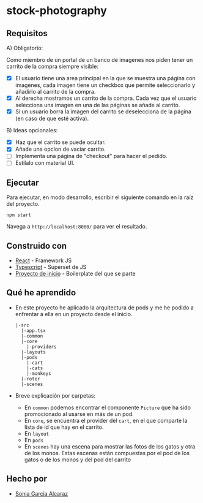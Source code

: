 # stock-photography

## Requisitos

A) Obligatorio:

Como miembro de un portal de un banco de imagenes nos piden tener un carrito de la compra siempre visible:

- [x] El usuario tiene una area principal en la que se muestra una página con imagenes, cada imagen tiene un checkbox que permite seleccionarlo y añadirlo al carrito de la compra.
- [x] Al derecha mostramos un carrito de la compra. Cada vez que el usuario selecciona una imagen en una de las páginas se añade al carrito.
- [x] Si un usuario borra la imagen del carrito se deselecciona de la página (en caso de que esté activa).

B) Ideas opcionales:

- [x] Haz que el carrito se puede ocultar.
- [x] Añade una opcíon de vaciar carrito.
- [ ] Implementa una página de "checkout" para hacer el pedido.
- [ ] Estilalo con material UI.

## Ejecutar

Para ejecutar, en modo desarrollo, escribir el siguiente comando en la raíz del proyecto.

```
npm start
```

Navega a `http://localhost:8080/` para ver el resultado.

## Construido con

- [React](https://es.reactjs.org/) - Framework JS
- [Typescript](https://www.typescriptlang.org/) - Superset de JS
- [Proyecto de inicio](https://github.com/Lemoncode/master-frontend-lemoncode/tree/master/04-frameworks/01-react/05-arquitectura/00-boilerplate) - Boilerplate del que se parte

## Qué he aprendido

- En este proyecto he aplicado la arquitectura de pods y me he podido a enfrentar a ella en un proyecto desde el inicio.

      |-src
        |-app.tsx
        |-common
        |-core
          |-providers
        |-layouts
        |-pods
          |-cart
          |-cats
          |-monkeys
        |-roter
        |-scenes

- Breve explicación por carpetas:
  - En `common` podemos encontrar el componente `Picture` que ha sido promocionado al usarse en más de un pod.
  - En `core`, se encuentra el provider del `cart`, en el que comparte la lista de id que hay en el carrito.
  - En `layout`
  - En `pods`
  - En `scenes` hay una escena para mostrar las fotos de los gatos y otra de los monos. Estas escenas están compuestas por el pod de los gatos o de los monos y del pod del carrito

## Hecho por

- [Sonia Garcia Alcaraz](https://github.com/Esemega)
